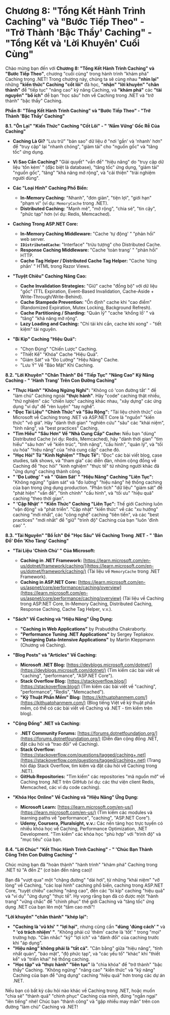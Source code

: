 # Chương 8: "Tổng Kết Hành Trình Caching" và "Bước Tiếp Theo" - "Trở Thành 'Bậc Thầy' Caching" - "Tổng Kết và 'Lời Khuyên' Cuối Cùng"

Chào mừng bạn đến với **Chương 8: "Tổng Kết Hành Trình Caching" và "Bước Tiếp Theo"**, chương "cuối cùng" trong hành trình "khám phá" Caching trong .NET! Trong chương này, chúng ta sẽ cùng nhau **"nhìn lại"** những **"kiến thức" Caching "cốt lõi"** đã học, **"nhận" "lời khuyên" "chân thành"** để "tiếp tục" "nâng cao" kỹ năng Caching, và **"khám phá"** các **"tài nguyên" "bổ ích"** để bạn "học sâu" hơn về Caching trong .NET và "trở thành" "bậc thầy" Caching.

**Phần 8: "Tổng Kết Hành Trình Caching" và "Bước Tiếp Theo" - "Trở Thành 'Bậc Thầy' Caching"**

**8.1. "Ôn Lại" "Kiến Thức" Caching "Cốt Lõi" - " 'Nắm Vững' Gốc Rễ Của Caching"**

-   **Caching Là Gì?** "Lưu trữ" "bản sao" dữ liệu ở "nơi 'gần' và 'nhanh' hơn" để "truy cập" lại "nhanh chóng", "giảm tải" cho "nguồn gốc" và "tăng tốc" ứng dụng.

-   **Vì Sao Cần Caching?** "Giải quyết" "vấn đề" "hiệu năng" do "truy cập dữ liệu 'tốn kém' " (đặc biệt là database), "tăng tốc" ứng dụng, "giảm tải" "nguồn gốc", "tăng" "khả năng mở rộng", và "cải thiện" "trải nghiệm người dùng".

-   **Các "Loại Hình" Caching Phổ Biến:**
    -   **In-Memory Caching:** "Nhanh", "đơn giản", "tiện lợi", "giới hạn" "phạm vi" (ví dụ: `MemoryCache` trong .NET).
    -   **Distributed Caching:** "Mạnh mẽ", "mở rộng", "chia sẻ", "tin cậy", "phức tạp" hơn (ví dụ: Redis, Memcached).

-   **Caching Trong ASP.NET Core:**
    -   **In-Memory Caching Middleware:** "Cache 'tự động' " "phản hồi" web server.
    -   **`IDistributedCache`:** "Interface" "trừu tượng" cho Distributed Cache.
    -   **Response Caching Middleware:** "Cache 'toàn trang' " "phản hồi" HTTP.
    -   **Cache Tag Helper / Distributed Cache Tag Helper:** "Cache 'từng phần' " HTML trong Razor Views.

-   **"Tuyệt Chiêu" Caching Nâng Cao:**
    -   **Cache Invalidation Strategies:** "Giữ" cache "đồng bộ" với dữ liệu "gốc" (TTL Expiration, Event-Based Invalidation, Cache-Aside + Write-Through/Write-Behind).
    -   **Cache Stampede Prevention:** "Ổn định" cache khi "cao điểm" (Randomized Expiration, Mutex Locking, Background Refresh).
    -   **Cache Partitioning / Sharding:** "Quản lý" "cache 'khổng lồ' " và "tăng" "khả năng mở rộng".
    -   **Lazy Loading and Caching:** "Chỉ tải khi cần, cache khi xong" - "tiết kiệm" tài nguyên.

-   **"Bí Kíp" Caching "Hiệu Quả":**
    -   "Chọn Đúng" "Chiến Lược" Caching.
    -   "Thiết Kế" "Khóa" Cache "Hiệu Quả".
    -   "Giám Sát" và "Đo Lường" "Hiệu Năng" Cache.
    -   "Lưu Ý" Về "Bảo Mật" Khi Caching.

**8.2. "Lời Khuyên" "Chân Thành" Để "Tiếp Tục" "Nâng Cao" Kỹ Năng Caching - " 'Hành Trang' Trên Con Đường Caching"**

-   **"Thực Hành" "Không Ngừng Nghỉ":** "Không có 'con đường tắt' " để "làm chủ" Caching ngoài **"thực hành"**. Hãy "code" caching thật nhiều, "thử nghiệm" các "chiến lược" caching khác nhau, "xây dựng" các ứng dụng "ví dụ" để "rèn luyện" "tay nghề".
-   **"Đọc Tài Liệu" "Chính Thức" và "Sâu Rộng":** "Tài liệu chính thức" của Microsoft về Caching trong .NET và ASP.NET Core là "nguồn" "kiến thức" "vô giá". Hãy "dành thời gian" "nghiên cứu" "sâu" các "khái niệm", "tính năng", và "best practices" Caching.
-   **"Tìm Hiểu" "Sâu Hơn" Về "Nhà Cung Cấp" Cache:** Nếu bạn "dùng" Distributed Cache (ví dụ: Redis, Memcached), hãy "dành thời gian" "tìm hiểu" "sâu hơn" về "kiến trúc", "tính năng", "cấu hình", "quản lý", và "tối ưu hóa" "hiệu năng" của "nhà cung cấp" cache đó.
-   **"Học Hỏi" Từ "Kinh Nghiệm" "Thực Tế":** "Đọc" các bài viết blog, case studies, talk shows, và "tham gia" các diễn đàn, nhóm cộng đồng về Caching để "học hỏi" "kinh nghiệm" "thực tế" từ những người khác đã "ứng dụng" caching thành công.
-   **" 'Đo Lường' " và " 'Giám Sát' " "Hiệu Năng" Caching "Liên Tục":** "Không ngừng" "giám sát" và "đo lường" "hiệu năng" hệ thống caching của bạn trong ứng dụng production. "Phân tích" "dữ liệu" "giám sát" để "phát hiện" "vấn đề", "tinh chỉnh" "cấu hình", và "tối ưu" "hiệu quả" caching "theo thời gian".
-   **" 'Cập Nhật' " "Kiến Thức" Caching "Liên Tục":** Thế giới Caching luôn "vận động" và "phát triển". "Cập nhật" "kiến thức" về các "xu hướng" caching "mới nhất", các "công nghệ" caching "tiên tiến", và các "best practices" "mới nhất" để "giữ" "trình độ" Caching của bạn "luôn 'đỉnh cao' ".

**8.3. "Tài Nguyên" "Bổ Ích" Để "Học Sâu" Về Caching Trong .NET - " 'Bản Đồ' Đến 'Kho Tàng' Caching"**

-   **"Tài Liệu 'Chính Chủ' " Của Microsoft:**
    -   **Caching in .NET Framework:** [https://learn.microsoft.com/en-us/dotnet/framework/caching/](https://learn.microsoft.com/en-us/dotnet/framework/caching/) (Tài liệu về `MemoryCache` trong .NET Framework).
    -   **Caching in ASP.NET Core:** [https://learn.microsoft.com/en-us/aspnet/core/performance/caching/overview](https://learn.microsoft.com/en-us/aspnet/core/performance/caching/overview) (Tài liệu về Caching trong ASP.NET Core, In-Memory Caching, Distributed Caching, Response Caching, Cache Tag Helper, v.v.).

-   **"Sách" Về Caching và "Hiệu Năng" Ứng Dụng:**
    -   **"Caching in Web Applications"** by  Prabuddha Chakraborty.
    -   **"Performance Tuning .NET Applications"** by  Sergey Tepliakov.
    -   **"Designing Data-Intensive Applications"** by Martin Kleppmann (Chương về Caching).

-   **"Blog Posts" và "Articles" Về Caching:**
    -   **Microsoft .NET Blog:** [https://devblogs.microsoft.com/dotnet/](https://devblogs.microsoft.com/dotnet/) (Tìm kiếm các bài viết về "caching", "performance", "ASP.NET Core").
    -   **Stack Overflow Blog:** [https://stackoverflow.blog/](https://stackoverflow.blog/) (Tìm kiếm các bài viết về "caching", "performance", "Redis", "Memcached").
    -   **"Kỹ Thuật Phần Mềm" Blog:** [https://kithuatphanmem.com/](https://kithuatphanmem.com/) (Blog tiếng Việt về kỹ thuật phần mềm, có thể có các bài viết về Caching và .NET - tìm kiếm trên blog).

-   **"Cộng Đồng" .NET và Caching:**
    -   **.NET Community Forums:** [https://forums.dotnetfoundation.org/](https://forums.dotnetfoundation.org/) (Diễn đàn cộng đồng .NET, đặt câu hỏi và "trao đổi" về Caching).
    -   **Stack Overflow:** [https://stackoverflow.com/questions/tagged/caching+.net](https://stackoverflow.com/questions/tagged/caching+.net) (Trang hỏi đáp Stack Overflow, tìm kiếm và đặt câu hỏi về Caching trong .NET).
    -   **GitHub Repositories:** "Tìm kiếm" các repositories "mã nguồn mở" về Caching trong .NET trên GitHub (ví dụ: các thư viện client Redis, Memcached, các ví dụ code caching).

-   **"Khóa Học Online" Về Caching và "Hiệu Năng" Ứng Dụng:**
    -   **Microsoft Learn:** [https://learn.microsoft.com/en-us/](https://learn.microsoft.com/en-us/) (Tìm kiếm các modules và learning paths về "performance", "caching", "ASP.NET Core").
    -   **Udemy, Coursera, Pluralsight, v.v.:** Các nền tảng học trực tuyến có nhiều khóa học về Caching, Performance Optimization, .NET Development. "Tìm kiếm" các khóa học "phù hợp" với "trình độ" và "mục tiêu" của bạn.

**8.4. "Lời Chúc" "Kết Thúc Hành Trình Caching" - " 'Chúc Bạn Thành Công Trên Con Đường Caching' "**

Chúc mừng bạn đã "hoàn thành" "hành trình" "khám phá" Caching trong .NET từ "A đến Z" (cơ bản đến nâng cao)!

Bạn đã "vượt qua" một "chặng đường" "dài hơi", từ những "khái niệm" "vỡ lòng" về Caching, "các loại hình" caching phổ biến, caching trong ASP.NET Core, "tuyệt chiêu" caching "nâng cao", đến các "bí kíp" caching "hiệu quả" và "ví dụ" "ứng dụng" "thực tế". Hy vọng rằng bạn đã có được một "hành trang" "vững chắc" để "chinh phục" thế giới Caching và "tăng tốc" ứng dụng .NET của bạn lên một "tầm cao mới"!

**"Lời khuyên" "chân thành" "khép lại":**

-   **"Caching là 'vũ khí' " "lợi hại"**, nhưng cũng cần **"dùng 'đúng cách' "** và **" 'có trách nhiệm' "**. "Không phải cứ 'thêm' cache là 'tốt' " trong "mọi" trường hợp. "Cân nhắc" "kỹ" "lợi ích" và "đánh đổi" của caching trước khi "áp dụng".
-   **"Hiệu năng" không phải là "tất cả".** "Cân bằng" giữa "hiệu năng", "tính nhất quán", "bảo mật", "độ phức tạp", và "các yếu tố" "khác" khi "thiết kế" và "triển khai" hệ thống caching.
-   **"Học tập" và "thực hành" "liên tục"** là "chìa khóa" để "trở thành" "bậc thầy" Caching. "Không ngừng" "nâng cao" "kiến thức" và "kỹ năng" Caching của bạn để "ứng dụng" caching "hiệu quả" hơn trong các dự án .NET.

Nếu bạn có bất kỳ câu hỏi nào khác về Caching trong .NET, hoặc muốn "chia sẻ" "thành quả" "chinh phục" Caching của mình, đừng "ngần ngại" "lên tiếng" nhé! Chúc bạn "thành công" và "gặp nhiều may mắn" trên con đường "làm chủ" Caching và .NET!
